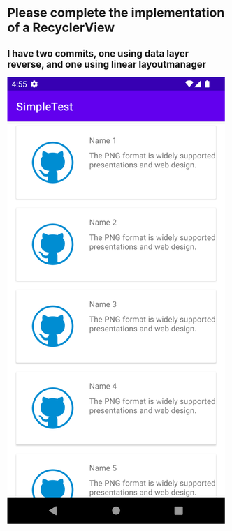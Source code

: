 # Please complete the implementation of a RecyclerView
## I have two commits, one using data layer reverse, and one using linear layoutmanager

![alt text](screenshots/Screenshot_1666212911.png "Simple Test Screen")


